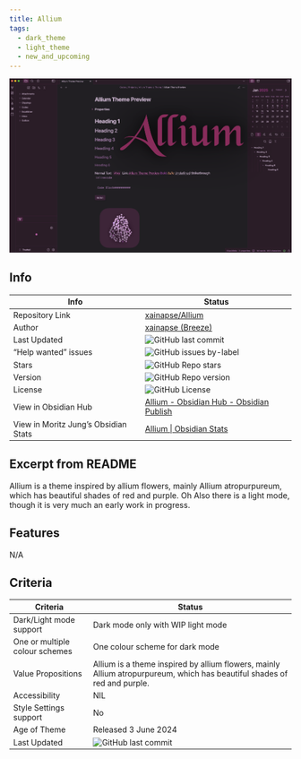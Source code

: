 ```yaml
---
title: Allium
tags:
  - dark_theme
  - light_theme
  - new_and_upcoming
---
```


![Allium Theme Screenshot](https://raw.githubusercontent.com/xainapse/Allium/refs/heads/main/AlliumScreenshot.png)

## Info

| Info                                 | Status                                                                                                                                               |
| ------------------------------------ | ---------------------------------------------------------------------------------------------------------------------------------------------------- |
| Repository Link                      | [xainapse/Allium](https://github.com/xainapse/Allium)                                                                                                |
| Author                               | [xainapse (Breeze)](https://github.com/xainapse)                                                                                                     |
| Last Updated                         | ![GitHub last commit](https://img.shields.io/github/last-commit/xainapse/Allium?color=573E7A&label=last%20update&logo=github&style=for-the-badge)    |
| “Help wanted” issues                 | ![GitHub issues by-label](https://img.shields.io/github/issues/xainapse/Allium/help%20wanted?color=573E7A&logo=github&style=for-the-badge)           |
| Stars                                | ![GitHub Repo stars](https://img.shields.io/github/stars/xainapse/Allium?color=573E7A&logo=github&style=for-the-badge)                               |
| Version                              | ![GitHub Repo version](https://img.shields.io/github/v/release/xainapse/Allium?color=573E7A&logo=github&style=for-the-badge&=semver)                 |
| License                              | ![GitHub License](https://img.shields.io/github/license/xainapse/Allium?style=for-the-badge)                                                         |
| View in Obsidian Hub                 | [Allium \- Obsidian Hub \- Obsidian Publish](https://publish.obsidian.md/hub/02+-+Community+Expansions/02.05+All+Community+Expansions/Themes/Allium) |
| View in Moritz Jung’s Obsidian Stats | [Allium \| Obsidian Stats](https://www.moritzjung.dev/obsidian-stats/themes/allium/)                                                                 |

## Excerpt from README

Allium is a theme inspired by allium flowers, mainly Allium atropurpureum, which has beautiful shades of red and purple. Oh Also there is a light mode, though it is very much an early work in progress.

## Features

N/A

## Criteria

| Criteria                       | Status                                                                                                                                            |
| ------------------------------ | ------------------------------------------------------------------------------------------------------------------------------------------------- |
| Dark/Light mode support        | Dark mode only with WIP light mode                                                                                                                |
| One or multiple colour schemes | One colour scheme for dark mode                                                                                                                   |
| Value Propositions             | Allium is a theme inspired by allium flowers, mainly Allium atropurpureum, which has beautiful shades of red and purple.                          |
| Accessibility                  | NIL                                                                                                                                               |
| Style Settings support         | No                                                                                                                                                |
| Age of Theme                   | Released 3 June 2024                                                                                                                              |
| Last Updated                   | ![GitHub last commit](https://img.shields.io/github/last-commit/xainapse/Allium?color=573E7A&label=last%20update&logo=github&style=for-the-badge) |
